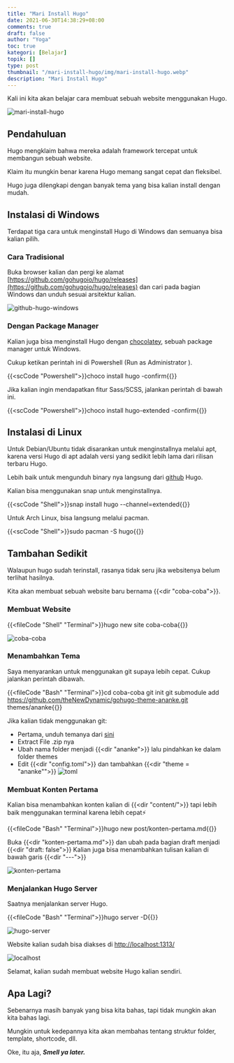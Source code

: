 ```yaml
---
title: "Mari Install Hugo"
date: 2021-06-30T14:38:29+08:00
comments: true
draft: false
author: "Yoga"
toc: true
kategori: [Belajar]
topik: []
type: post
thumbnail: "/mari-install-hugo/img/mari-install-hugo.webp"
description: "Mari Install Hugo"
---
```


Kali ini kita akan belajar cara membuat sebuah website menggunakan Hugo.

<!--more-->

![mari-install-hugo](/mari-install-hugo/img/mari-install-hugo.webp)

## Pendahuluan 

Hugo mengklaim bahwa mereka adalah framework tercepat untuk membangun sebuah website.

Klaim itu mungkin benar karena Hugo memang sangat cepat dan fleksibel.

Hugo juga dilengkapi dengan banyak tema yang bisa kalian install dengan mudah.

## Instalasi di Windows

Terdapat tiga cara untuk menginstall Hugo di Windows dan semuanya bisa kalian pilih.

### Cara Tradisional

Buka browser kalian dan pergi ke alamat [https://github.com/gohugoio/hugo/releases](https://github.com/gohugoio/hugo/releases)
dan cari pada bagian Windows dan unduh sesuai arsitektur kalian.

![github-hugo-windows](/mari-install-hugo/img/github-hugo-windows.webp)

<!-- Masih Lanjut -->

### Dengan Package Manager

Kalian juga bisa menginstall Hugo dengan [chocolatey](/chocolatey-package-manager-untuk-windows), sebuah package manager untuk Windows.

Cukup ketikan perintah ini di Powershell (Run as Administrator ).

{{<scCode "Powershell">}}choco install hugo -confirm{{</scCode>}}

Jika kalian ingin mendapatkan fitur Sass/SCSS, jalankan perintah di bawah ini.

{{<scCode "Powershell">}}choco install hugo-extended -confirm{{</scCode>}}


## Instalasi di Linux

Untuk Debian/Ubuntu tidak disarankan untuk menginstallnya melalui apt, karena versi Hugo di apt adalah versi yang sedikit lebih lama dari rilisan terbaru Hugo. 

Lebih baik untuk mengunduh binary nya langsung dari [github](https://github.com/gohugoio/hugo/releases) Hugo.

Kalian bisa menggunakan snap untuk menginstallnya.

{{<scCode "Shell">}}snap install hugo --channel=extended{{</scCode>}}

Untuk Arch Linux, bisa langsung melalui pacman.

{{<scCode "Shell">}}sudo pacman -S hugo{{</scCode>}}

## Tambahan Sedikit

Walaupun hugo sudah terinstall, rasanya tidak seru jika websitenya belum terlihat hasilnya.

Kita akan membuat sebuah website baru bernama {{<dir "coba-coba">}}.

### Membuat Website

{{<fileCode "Shell" "Terminal">}}hugo new site coba-coba{{</fileCode>}}

![coba-coba](/mari-install-hugo/img/new-site.webp)

### Menambahkan Tema

Saya menyarankan untuk menggunakan git supaya lebih cepat. Cukup jalankan perintah dibawah.

{{<fileCode "Bash" "Terminal">}}cd coba-coba
git init
git submodule add https://github.com/theNewDynamic/gohugo-theme-ananke.git themes/ananke{{</fileCode>}}

Jika kalian tidak menggunakan git:

+ Pertama, unduh temanya dari [sini](https://github.com/theNewDynamic/gohugo-theme-ananke/archive/master.zip)
+ Extract File .zip nya
+ Ubah nama folder menjadi {{<dir "ananke">}} lalu pindahkan ke dalam folder themes
+ Edit {{<dir "config.toml">}} dan tambahkan {{<dir "theme = \"ananke\"">}}
	![toml](/mari-install-hugo/img/toml.webp)

### Membuat Konten Pertama

Kalian bisa menambahkan konten kalian di {{<dir "content/">}} tapi lebih baik menggunakan terminal karena lebih cepat⚡

{{<fileCode "Bash" "Terminal">}}hugo new post/konten-pertama.md{{</fileCode>}}

Buka {{<dir "konten-pertama.md">}} dan ubah pada bagian draft menjadi {{<dir "draft: false">}}
Kalian juga bisa menambahkan tulisan kalian di bawah garis {{<dir "---">}}

![konten-pertama](/mari-install-hugo/img/konten-pertama.webp)

### Menjalankan Hugo Server 

Saatnya menjalankan server Hugo.

{{<fileCode "Bash" "Terminal">}}hugo server -D{{</fileCode>}}

![hugo-server](/mari-install-hugo/img/hugo-server.webp)

Website kalian sudah bisa diakses di [http://localhost:1313/](http://localhost:1313/)

![localhost](/mari-install-hugo/img/localhost.webp)

Selamat, kalian sudah membuat website Hugo kalian sendiri.

## Apa Lagi?

Sebenarnya masih banyak yang bisa kita bahas, tapi tidak mungkin akan kita bahas lagi.

Mungkin untuk kedepannya kita akan membahas tentang struktur folder, template, shortcode, dll.

Oke, itu aja, **_Smell ya later._**